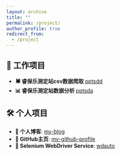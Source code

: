 ```yaml
---
layout: archive
title: ""
permalink: /project/
author_profile: true
redirect_from:
  - /project
---
```


## 💼️ 工作项目
- **🕷 睿保乐测定站csv数据爬取** [pptsdd](https://tony2015116.github.io/pptsdd/) 
- **📊 睿保乐测定站数据分析** [pptsda](https://tony2015116.github.io/pptsda/) 

## 🛠️ 个人项目

- **📝 个人博客**: [my-blog](https://github.com/tony2015116/blogdown)
- **👤 GitHub主页**: [my-github-profile](https://github.com/tony2015116/tony2015116)
- **🔧 Selenium WebDriver Service**: [wdauto](https://tony2015116.github.io/wdauto/)

